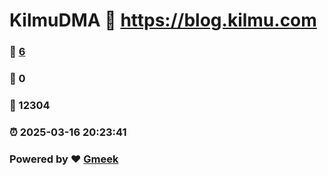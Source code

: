 # KilmuDMA :link: https://blog.kilmu.com 
### :page_facing_up: [6](https://blog.kilmu.com/tag.html) 
### :speech_balloon: 0 
### :hibiscus: 12304 
### :alarm_clock: 2025-03-16 20:23:41 
### Powered by :heart: [Gmeek](https://github.com/Meekdai/Gmeek)
